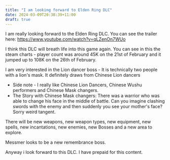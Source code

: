 ```yaml
---
title: "I am looking forward to Elden Ring DLC"
date: 2024-03-09T20:38:39+11:00
draft: true
---
```


I am really looking forward to the Elden Ring DLC. You can see the trailer here: https://www.youtube.com/watch?v=qLZenOn7WUo

I think this DLC will breath life into this game again. You can see in this the steam charts - player count was around 45K on the 21st of February and it jumped up to 108K on the 26th of February. 

I am very interested in the Lion dancer boss - It is technically two people with a lion's mask. It definitely draws from Chinese Lion dancers 
- Side note - I really like Chinese Lion Dancers, Chinese Wushu performers and Chinese Mask changers. 
- The Story with Chinese Mask changers: There was a warrior who was able to change his face in the middle of battle. Can you imagine clashing swords with the enemy and then suddenly you see your mother's face? Sorry weird tangent. 

There will be new weapons, new weapon types, new equipment, new spells, new incantations, new enemies, new Bosses and a new area to explore. 

Messmer looks to be a new remembrance boss.

Anyway i look forward to this DLC. I have prepaid for this content. 
